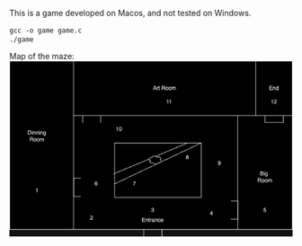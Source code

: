 This is a game developed on Macos, and not tested on Windows.
```
gcc -o game game.c
./game
```
Map of the maze:
<img src="maze.png">

